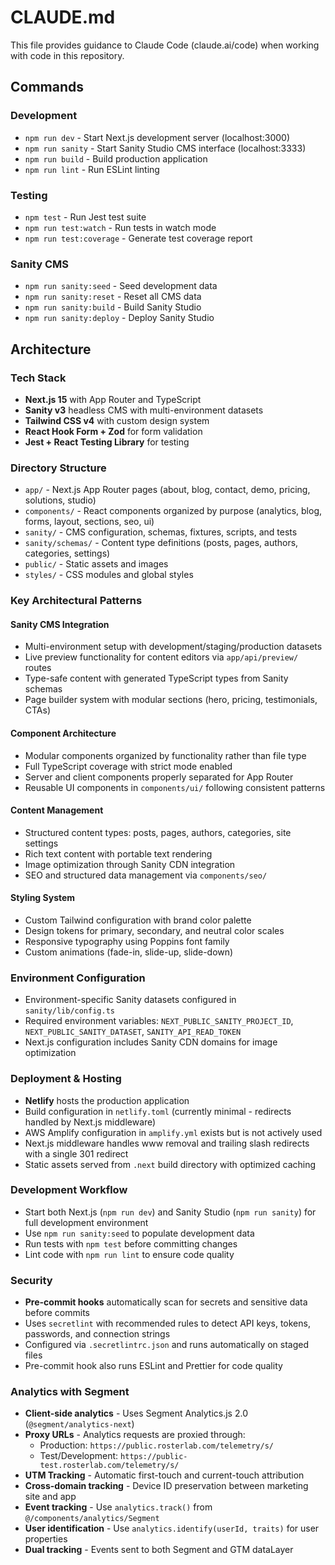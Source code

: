 # CLAUDE.md

This file provides guidance to Claude Code (claude.ai/code) when working with code in this repository.

## Commands

### Development

- `npm run dev` - Start Next.js development server (localhost:3000)
- `npm run sanity` - Start Sanity Studio CMS interface (localhost:3333)
- `npm run build` - Build production application
- `npm run lint` - Run ESLint linting

### Testing

- `npm test` - Run Jest test suite
- `npm run test:watch` - Run tests in watch mode
- `npm run test:coverage` - Generate test coverage report

### Sanity CMS

- `npm run sanity:seed` - Seed development data
- `npm run sanity:reset` - Reset all CMS data
- `npm run sanity:build` - Build Sanity Studio
- `npm run sanity:deploy` - Deploy Sanity Studio

## Architecture

### Tech Stack

- **Next.js 15** with App Router and TypeScript
- **Sanity v3** headless CMS with multi-environment datasets
- **Tailwind CSS v4** with custom design system
- **React Hook Form + Zod** for form validation
- **Jest + React Testing Library** for testing

### Directory Structure

- `app/` - Next.js App Router pages (about, blog, contact, demo, pricing, solutions, studio)
- `components/` - React components organized by purpose (analytics, blog, forms, layout, sections, seo, ui)
- `sanity/` - CMS configuration, schemas, fixtures, scripts, and tests
- `sanity/schemas/` - Content type definitions (posts, pages, authors, categories, settings)
- `public/` - Static assets and images
- `styles/` - CSS modules and global styles

### Key Architectural Patterns

#### Sanity CMS Integration

- Multi-environment setup with development/staging/production datasets
- Live preview functionality for content editors via `app/api/preview/` routes
- Type-safe content with generated TypeScript types from Sanity schemas
- Page builder system with modular sections (hero, pricing, testimonials, CTAs)

#### Component Architecture

- Modular components organized by functionality rather than file type
- Full TypeScript coverage with strict mode enabled
- Server and client components properly separated for App Router
- Reusable UI components in `components/ui/` following consistent patterns

#### Content Management

- Structured content types: posts, pages, authors, categories, site settings
- Rich text content with portable text rendering
- Image optimization through Sanity CDN integration
- SEO and structured data management via `components/seo/`

#### Styling System

- Custom Tailwind configuration with brand color palette
- Design tokens for primary, secondary, and neutral color scales
- Responsive typography using Poppins font family
- Custom animations (fade-in, slide-up, slide-down)

### Environment Configuration

- Environment-specific Sanity datasets configured in `sanity/lib/config.ts`
- Required environment variables: `NEXT_PUBLIC_SANITY_PROJECT_ID`, `NEXT_PUBLIC_SANITY_DATASET`, `SANITY_API_READ_TOKEN`
- Next.js configuration includes Sanity CDN domains for image optimization

### Deployment & Hosting

- **Netlify** hosts the production application
- Build configuration in `netlify.toml` (currently minimal - redirects handled by Next.js middleware)
- AWS Amplify configuration in `amplify.yml` exists but is not actively used
- Next.js middleware handles www removal and trailing slash redirects with a single 301 redirect
- Static assets served from `.next` build directory with optimized caching

### Development Workflow

- Start both Next.js (`npm run dev`) and Sanity Studio (`npm run sanity`) for full development environment
- Use `npm run sanity:seed` to populate development data
- Run tests with `npm test` before committing changes
- Lint code with `npm run lint` to ensure code quality

### Security

- **Pre-commit hooks** automatically scan for secrets and sensitive data before commits
- Uses `secretlint` with recommended rules to detect API keys, tokens, passwords, and connection strings
- Configured via `.secretlintrc.json` and runs automatically on staged files
- Pre-commit hook also runs ESLint and Prettier for code quality

### Analytics with Segment

- **Client-side analytics** - Uses Segment Analytics.js 2.0 (`@segment/analytics-next`)
- **Proxy URLs** - Analytics requests are proxied through:
  - Production: `https://public.rosterlab.com/telemetry/s/`
  - Test/Development: `https://public-test.rosterlab.com/telemetry/s/`
- **UTM Tracking** - Automatic first-touch and current-touch attribution
- **Cross-domain tracking** - Device ID preservation between marketing site and app
- **Event tracking** - Use `analytics.track()` from `@/components/analytics/Segment`
- **User identification** - Use `analytics.identify(userId, traits)` for user properties
- **Dual tracking** - Events sent to both Segment and GTM dataLayer
